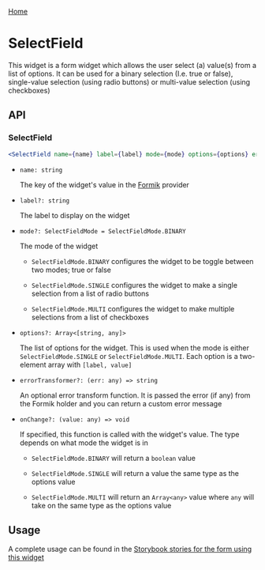[Home](../README.md)

# SelectField

This widget is a form widget which allows the user select (a) value(s) from a list of options.
It can be used for a binary selection (I.e. true or false), single-value selection (using radio
buttons) or multi-value selection (using checkboxes)

## API

### SelectField

```jsx
<SelectField name={name} label={label} mode={mode} options={options} errorTransformer={errorTransformer} onChange={onChange} />
```

-   `name: string`

    The key of the widget's value in the [Formik](https://jaredpalmer.com/formik/) provider

-   `label?: string`

    The label to display on the widget

-   `mode?: SelectFieldMode = SelectFieldMode.BINARY`

    The mode of the widget

    -   `SelectFieldMode.BINARY` configures the widget to be toggle between two modes; true or false

    -   `SelectFieldMode.SINGLE` configures the widget to make a single selection from a list of
        radio buttons

    -   `SelectFieldMode.MULTI` configures the widget to make multiple selections from a list of
        checkboxes

-   `options?: Array<[string, any]>`

    The list of options for the widget. This is used when the mode is either
    `SelectFieldMode.SINGLE` or `SelectFieldMode.MULTI`. Each option is a two-element array with
    `[label, value]`

-   `errorTransformer?: (err: any) => string`

    An optional error transform function. It is passed the error (if any) from the Formik holder
    and you can return a custom error message

-   `onChange?: (value: any) => void`

    If specified, this function is called with the widget's value. The type depends on what mode the
    widget is in

    -   `SelectFieldMode.BINARY` will return a `boolean` value

    -   `SelectFieldMode.SINGLE` will return a value the same type as the options value

    -   `SelectFieldMode.MULTI` will return an `Array<any>` value where `any` will take on the same
        type as the options value

## Usage

A complete usage can be found in the [Storybook stories for the form using this widget](../src/form/index.stories.tsx)
